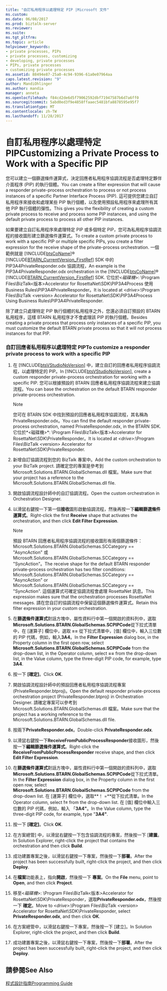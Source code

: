 ```yaml
---
title: "自訂私用程序以處理特定 PIP |Microsoft 文件"
ms.custom: 
ms.date: 06/08/2017
ms.prod: biztalk-server
ms.reviewer: 
ms.suite: 
ms.tgt_pltfrm: 
ms.topic: article
helpviewer_keywords:
- private processes, PIPs
- private processes, customizing
- developing, private processes
- PIPs, private processes
- customizing private processes
ms.assetid: 88494e87-25a0-4c94-9396-61a0e07964aa
caps.latest.revision: "9"
author: MandiOhlinger
ms.author: mandia
manager: anneta
ms.openlocfilehash: f84cd2de6d5f79062592dbf71947587b6d7a6ff0
ms.sourcegitcommit: 5abd0ed3f9e4858ffaaec5481bfa8878595e95f7
ms.translationtype: MT
ms.contentlocale: zh-TW
ms.lasthandoff: 11/28/2017
---
```

# <a name="customizing-a-private-process-to-work-with-a-specific-pip"></a><span data-ttu-id="7a138-102">自訂私用程序以處理特定 PIP</span><span class="sxs-lookup"><span data-stu-id="7a138-102">Customizing a Private Process to Work with a Specific PIP</span></span>
<span data-ttu-id="7a138-103">您可以建立一個篩選條件運算式，決定回應者私用程序協調流程是否處理特定夥伴介面程序 (PIP) 的執行個體。</span><span class="sxs-lookup"><span data-stu-id="7a138-103">You can create a filter expression that will cause a responder private-process orchestration to process or not process instances of a specific Partner Interface Process (PIP).</span></span> <span data-ttu-id="7a138-104">這可提供您建立自訂私用程序來接收和處理某些 PIP 執行個體，以及使用預設私用程序來處理所有其他 PIP 執行個體的彈性。</span><span class="sxs-lookup"><span data-stu-id="7a138-104">This gives you the flexibility of creating a custom private process to receive and process some PIP instances, and using the default private process to process all other PIP instances.</span></span>  
  
 <span data-ttu-id="7a138-105">如果要建立自訂私用程序來處理特定 PIP 或多個特定 PIP，您可為私用程序協調流程的接收圖形建立篩選條件運算式。</span><span class="sxs-lookup"><span data-stu-id="7a138-105">To create a custom private process to work with a specific PIP or multiple specific PIPs, you create a filter expression for the receive shape of the private-process orchestration.</span></span> <span data-ttu-id="7a138-106">一個範例就是 [!INCLUDE[btsCoName](../../includes/btsconame-md.md)]® [!INCLUDE[BTARN_CurrentVersion_FirstRef](../../includes/btarn-currentversion-firstref-md.md)] SDK 中的 PIP3A4PrivateResponder.odx 協調流程，</span><span class="sxs-lookup"><span data-stu-id="7a138-106">An example is the PIP3A4PrivateResponder.odx orchestration in the [!INCLUDE[btsCoName](../../includes/btsconame-md.md)]® [!INCLUDE[BTARN_CurrentVersion_FirstRef](../../includes/btarn-currentversion-firstref-md.md)] SDK.</span></span> <span data-ttu-id="7a138-107">它位於\<*磁碟機*\>: \Program Files\BizTalk\<版本\>Accelerator for RosettaNet\SDK\PIP3A4Process 使用 Business Rules\PIP3A4PrivateResponder。</span><span class="sxs-lookup"><span data-stu-id="7a138-107">It is located at \<*drive*\>:\Program Files\BizTalk \<version\> Accelerator for RosettaNet\SDK\PIP3A4Process Using Business Rules\PIP3A4PrivateResponder.</span></span>  
  
 <span data-ttu-id="7a138-108">除了建立只處理特定 PIP 執行個體的私用程序之外，您還必須自訂預設的 BTARN 私用程序，這樣 BTARN 私用程序才不會處理該 PIP 的執行個體。</span><span class="sxs-lookup"><span data-stu-id="7a138-108">Besides creating a private process that process only instances of a specific PIP, you must customize the default BTARN private process so that it will not process instances for that PIP.</span></span>  
  
### <a name="to-customize-a-responder-private-process-to-work-with-a-specific-pip"></a><span data-ttu-id="7a138-109">自訂回應者私用程序以處理特定 PIP</span><span class="sxs-lookup"><span data-stu-id="7a138-109">To customize a responder private process to work with a specific PIP</span></span>  
  
1.  <span data-ttu-id="7a138-110">在 [!INCLUDE[btsVStudioNoVersion](../../includes/btsvstudionoversion-md.md)] 中，建立自訂的回應者私用程序協調流程，以處理特定的 PIP。</span><span class="sxs-lookup"><span data-stu-id="7a138-110">In [!INCLUDE[btsVStudioNoVersion](../../includes/btsvstudionoversion-md.md)], create a custom responder private-process orchestration for working with a specific PIP.</span></span> <span data-ttu-id="7a138-111">您可以根據預設的 BTARN 回應者私用程序協調流程來建立協調流程。</span><span class="sxs-lookup"><span data-stu-id="7a138-111">You can base the orchestration on the default BTARN responder private-process orchestration.</span></span>  
  
    > [!NOTE]
    >  <span data-ttu-id="7a138-112">您可在 BTARN SDK 中找到預設的回應者私用程序協調流程，其名稱為 PrivateResponder.odx。</span><span class="sxs-lookup"><span data-stu-id="7a138-112">You can find the default responder private-process orchestration, named PrivateResponder.odx, in the BTARN SDK.</span></span> <span data-ttu-id="7a138-113">它位於*\<磁碟機\>*: \Program Files\BizTalk\<版本\>Accelerator for RosettaNet\SDK\PrivateResponder。</span><span class="sxs-lookup"><span data-stu-id="7a138-113">It is located at *\<drive\>*:\Program Files\BizTalk \<version\> Accelerator for RosettaNet\SDK\PrivateResponder.</span></span>  
  
2.  <span data-ttu-id="7a138-114">新增自訂協調流程到您的 BizTalk 專案中。</span><span class="sxs-lookup"><span data-stu-id="7a138-114">Add the custom orchestration to your BizTalk project.</span></span> <span data-ttu-id="7a138-115">請確定您的專案是參考到 Microsoft.Solutions.BTARN.GlobalSchemas.dll 檔案。</span><span class="sxs-lookup"><span data-stu-id="7a138-115">Make sure that your project has a reference to the Microsoft.Solutions.BTARN.GlobalSchemas.dll file.</span></span>  
  
3.  <span data-ttu-id="7a138-116">開啟協調流程設計師中的自訂協調流程。</span><span class="sxs-lookup"><span data-stu-id="7a138-116">Open the custom orchestration in Orchestration Designer.</span></span>  
  
4.  <span data-ttu-id="7a138-117">以滑鼠右鍵按一下第一個**接收**圖形啟動協調流程，然後再按一下**編輯篩選條件運算式**。</span><span class="sxs-lookup"><span data-stu-id="7a138-117">Right-click the first **Receive** shape that activates the orchestration, and then click **Edit Filter Expression**.</span></span>  
  
    > [!NOTE]
    >  <span data-ttu-id="7a138-118">預設 BTARN 回應者私用程序協調流程的接收圖形有兩個篩選條件：Microsoft.Solutions.BTARN.GlobalSchemas.SCCategory == "AsyncAction" 或 Microsoft.Solutions.BTARN.GlobalSchemas.SCCategory == "SyncAction"。</span><span class="sxs-lookup"><span data-stu-id="7a138-118">The receive shape for the default BTARN responder private-process orchestration has two filter conditions: Microsoft.Solutions.BTARN.GlobalSchemas.SCCategory == "AsyncAction" or Microsoft.Solutions.BTARN.GlobalSchemas.SCCategory == "SyncAction".</span></span> <span data-ttu-id="7a138-119">這個運算式可確定協調流程會處理 RosettaNet 訊息。</span><span class="sxs-lookup"><span data-stu-id="7a138-119">This expression makes sure that the orchestration processes RosettaNet messages.</span></span> <span data-ttu-id="7a138-120">請在您自訂的協調流程中保留這個篩選條件運算式。</span><span class="sxs-lookup"><span data-stu-id="7a138-120">Retain this filter expression in your custom orchestration.</span></span>  
  
5.  <span data-ttu-id="7a138-121">在**篩選條件運算式**對話方塊中，屬性資料行中第一個開啟的資料列中，選取**Microsoft.Solutions.BTARN.GlobalSchemas.SCPIPCode**從下拉式清單中，在 [運算子] 欄位中，選取 **==** 從下拉式清單中，[值] 欄位中，輸入三位數的 PIP 代碼，例如，輸入**3A4**。</span><span class="sxs-lookup"><span data-stu-id="7a138-121">In the **Filter Expression** dialog box, in the Property column in the first open row, select **Microsoft.Solutions.BTARN.GlobalSchemas.SCPIPCode** from the drop-down list, in the Operator column, select **==** from the drop-down list, in the Value column, type the three-digit PIP code, for example, type **3A4**.</span></span>  
  
6.  <span data-ttu-id="7a138-122">按一下 **[確定]**。</span><span class="sxs-lookup"><span data-stu-id="7a138-122">Click **OK**.</span></span>  
  
7.  <span data-ttu-id="7a138-123">開啟協調流程設計師中的預設回應者私用程序協調流程專案 (PrivateResponder.btproj)。</span><span class="sxs-lookup"><span data-stu-id="7a138-123">Open the default responder private-process orchestration project (PrivateResponder.btproj) in Orchestration Designer.</span></span> <span data-ttu-id="7a138-124">請確定專案可以參考到 Microsoft.Solutions.BTARN.GlobalSchemas.dll 檔案。</span><span class="sxs-lookup"><span data-stu-id="7a138-124">Make sure that the project has a working reference to the Microsoft.Solutions.BTARN.GlobalSchemas.dll file.</span></span>  
  
8.  <span data-ttu-id="7a138-125">按兩下**PrivateResponder.odx**。</span><span class="sxs-lookup"><span data-stu-id="7a138-125">Double-click **PrivateResponder.odx**.</span></span>  
  
9. <span data-ttu-id="7a138-126">以滑鼠右鍵按一下**ReceiveFromPublicProcessResponder**接收圖形，然後按一下**編輯篩選條件運算式**。</span><span class="sxs-lookup"><span data-stu-id="7a138-126">Right-click the **ReceiveFromPublicProcessResponder** receive shape, and then click **Edit Filter Expression**.</span></span>  
  
10. <span data-ttu-id="7a138-127">在**篩選條件運算式**對話方塊中，屬性資料行中第一個開啟的資料列中，選取**Microsoft.Solutions.BTARN.GlobalSchemas.SCPIPCode**從下拉式清單。</span><span class="sxs-lookup"><span data-stu-id="7a138-127">In the **Filter Expression** dialog box, in the Property column in the first open row, select **Microsoft.Solutions.BTARN.GlobalSchemas.SCPIPCode** from the drop-down list.</span></span> <span data-ttu-id="7a138-128">在 [運算子] 欄位中，選取**！ =**從下拉式清單。</span><span class="sxs-lookup"><span data-stu-id="7a138-128">In the Operator column, select **!=** from the drop-down list.</span></span> <span data-ttu-id="7a138-129">在 [值] 欄位中輸入三位數的 PIP 代碼，例如，輸入 「**3A4"**。</span><span class="sxs-lookup"><span data-stu-id="7a138-129">In the Value column, type the three-digit PIP code, for example, type "**3A4"**.</span></span>  
  
11. <span data-ttu-id="7a138-130">按一下 **[確定]**。</span><span class="sxs-lookup"><span data-stu-id="7a138-130">Click **OK**.</span></span>  
  
12. <span data-ttu-id="7a138-131">在方案總管] 中，以滑鼠右鍵按一下包含協調流程的專案，然後按一下 [**建置**。</span><span class="sxs-lookup"><span data-stu-id="7a138-131">In Solution Explorer, right-click the project that contains the orchestration and then click **Build**.</span></span>  
  
13. <span data-ttu-id="7a138-132">成功建置專案之後，以滑鼠右鍵按一下專案，然後按一下**部署**。</span><span class="sxs-lookup"><span data-stu-id="7a138-132">After the project has been successfully built, right-click the project, and then click **Deploy**.</span></span>  
  
14. <span data-ttu-id="7a138-133">在**檔案**功能表上，指向**開啟**，然後按一下 **專案**。</span><span class="sxs-lookup"><span data-stu-id="7a138-133">On the **File** menu, point to **Open**, and then click **Project**.</span></span>  
  
15. <span data-ttu-id="7a138-134">移至\<*磁碟機*\>: \Program Files\BizTalk\<版本\>Accelerator for RosettaNet\SDK\PrivateResponder，選取**PrivateResponder.odx**，然後按一下 **確定**。</span><span class="sxs-lookup"><span data-stu-id="7a138-134">Move to \<*drive*\>:\Program Files\BizTalk \<version\> Accelerator for RosettaNet\SDK\PrivateResponder, select **PrivateResponder.odx**, and then click **OK**.</span></span>  
  
16. <span data-ttu-id="7a138-135">在方案總管中，以滑鼠右鍵按一下專案，然後按一下 [建立]。</span><span class="sxs-lookup"><span data-stu-id="7a138-135">In Solution Explorer, right-click the project, and then click **Build**.</span></span>  
  
17. <span data-ttu-id="7a138-136">成功建置專案之後，以滑鼠右鍵按一下專案，然後按一下**部署**。</span><span class="sxs-lookup"><span data-stu-id="7a138-136">After the project has been successfully built, right-click the project, and then click **Deploy**.</span></span>  
  
## <a name="see-also"></a><span data-ttu-id="7a138-137">請參閱</span><span class="sxs-lookup"><span data-stu-id="7a138-137">See Also</span></span>  
 [<span data-ttu-id="7a138-138">程式設計指南</span><span class="sxs-lookup"><span data-stu-id="7a138-138">Programming Guide</span></span>](../../adapters-and-accelerators/accelerator-rosettanet/programming-guide2.md)